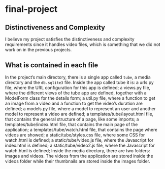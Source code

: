 # final-project

## Distinctiveness and Complexity

I believe my project satisfies the distinctiveness and complexity requirements since it handles video files, which is something that we did not work on in the previous projects. 

## What is contained in each file

In the project’s main directory, there is a single app called `tube`, a media directory and the `db.sqlite3` file. Inside the app called tube it is: a urls.py file, where the URL configuration for this app is defined;  a views.py file, where the different views of the tube app are defined, together with a ModelForm class for the details form; a util.py file, where a function to get an image from a video and a function to get the video’s duration are defined; a models.py file, where a model to represent an user and another model to represent a video are defined; a templates/tube/layout.html file, that contains the general structure of a page, like some imports; a templates/tube/index.html file, that contains the main page of the application; a templates/tube/watch.html file, that contains the page where videos are showed; a static/tube/styles.css file, where some CSS for watch.html is defined; a static/tube/video.js file, where the Javascript for index.html is defined; a static/tube/video2.js file, where the Javascript for watch.html is defined; 
Inside the media directory, there are two folders: images and videos. The videos from the application are stored inside the videos folder while their thumbnails are stored inside the images folder.  